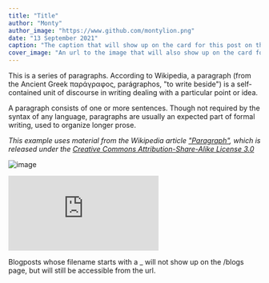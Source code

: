 ```yaml
---
title: "Title"
author: "Monty"
author_image: "https://www.github.com/montylion.png"
date: "13 September 2021"
caption: "The caption that will show up on the card for this post on the /blogs page"
cover_image: "An url to the image that will also show up on the card for this post on the /blogs page"
---
```


This is a series of paragraphs. According to Wikipedia, a paragraph (from the Ancient Greek παράγραφος, parágraphos, "to write beside") is a self-contained unit of discourse in writing dealing with a particular point or idea.

A paragraph consists of one or more sentences. Though not required by the syntax of any language, paragraphs are usually an expected part of formal writing, used to organize longer prose.

*This example uses material from the Wikipedia article ["Paragraph"](https://en.wikipedia.org/wiki/Paragraph), which is released under the [Creative Commons Attribution-Share-Alike License 3.0](https://creativecommons.org/licenses/by-sa/3.0/)*

![image](https://images-ext-2.discordapp.net/external/uh2DBuQss29KtEKJEmIkIUArxAhKbpmxfcTrS9dvLao/https/pbs.twimg.com/media/E_DzxqmX0AIv8Sn.jpg%3Alarge?width=526&height=702)

<iframe src="https://www.youtube.com/embed/wjWQwRlmNho" title="YouTube video player" frameborder="0" allow="accelerometer; autoplay; clipboard-write; encrypted-media; gyroscope; picture-in-picture" allowfullscreen></iframe>

Blogposts whose filename starts with a _ will not show up on the /blogs page, but will still be accessible from the url.